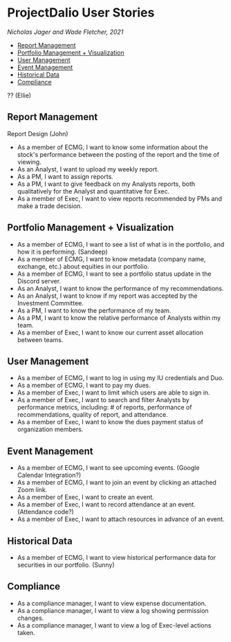 # ProjectDalio User Stories <!-- omit in toc -->
*Nicholas Jager and Wade Fletcher, 2021*


- [Report Management](#report-management)
- [Portfolio Management + Visualization](#portfolio-management--visualization)
- [User Management](#user-management)
- [Event Management](#event-management)
- [Historical Data](#historical-data)
- [Compliance](#compliance)


?? (Ellie)

## Report Management
Report Design (John)
- As a member of ECMG, I want to know some information about the stock's performance between the posting of the report and the time of viewing.
- As an Analyst, I want to upload my weekly report.
- As a PM, I want to assign reports.
- As a PM, I want to give feedback on my Analysts reports, both qualitatively for the Analyst and quantitative for Exec.
- As a member of Exec, I want to view reports recommended by PMs and make a trade decision.


## Portfolio Management + Visualization
- As a member of ECMG, I want to see a list of what is in the portfolio, and how it is performing. (Sandeep)
- As a member of ECMG, I want to know metadata (company name, exchange, etc.) about equities in our portfolio.
- As a member of ECMG, I want to see a portfolio status update in the Discord server.
- As an Analyst, I want to know the performance of my recommendations.
- As an Analyst, I want to know if my report was accepted by the Investment Committee.
- As a PM, I want to know the performance of my team.
- As a PM, I want to know the relative performance of Analysts within my team.
- As a member of Exec, I want to know our current asset allocation between teams.


## User Management
- As a member of ECMG, I want to log in using my IU credentials and Duo.
- As a member of ECMG, I want to pay my dues.
- As a member of Exec, I want to limit which users are able to sign in.
- As a member of Exec, I want to search and filter Analysts by performance metrics, including: # of reports, performance of recommendations, quality of report, and attendance.
- As a member of Exec, I want to know the dues payment status of organization members. 


## Event Management
- As a member of ECMG, I want to see upcoming events. (Google Calendar Integration?)
- As a member of ECMG, I want to join an event by clicking an attached Zoom link.
- As a member of Exec, I want to create an event.
- As a member of Exec, I want to record attendance at an event. (Attendance code?)
- As a member of Exec, I want to attach resources in advance of an event.


## Historical Data
- As a member of ECMG, I want to view historical performance data for securities in our portfolio. (Sunny)


## Compliance
- As a compliance manager, I want to view expense documentation.
- As a compliance manager, I want to view a log showing permission changes.
- As a compliance manager, I want to view a log of Exec-level actions taken.
